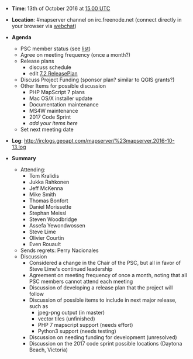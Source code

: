 * **Time**: 13th of October 2016 at [15.00 UTC](http://www.timeanddate.com/worldclock/fixedtime.html?year=2016&month=10&day=13&hour=15&min=0&sec=0%2016.00UTC)
* **Location**: #mapserver channel on irc.freenode.net (connect directly in your browser via [webchat](https://webchat.freenode.net/?channels=mapserver))
* **Agenda**
  * PSC member status (see [list](http://mapserver.org/psc.html))
  * Agree on meeting frequency (once a month?)
  * Release plans 
    * discuss schedule
    * edit [7.2 ReleasePlan](MapServer-7.2-Release-Plan)
  * Discuss Project Funding (sponsor plan? similar to QGIS grants?)
  * Other Items for possible discussion
    * PHP MapScript 7 plans
    * Mac OS/X installer update
    * Documentation maintenance
    * MS4W maintenance
    * 2017 Code Sprint
    * *add your items here*
  * Set next meeting date

* **Log**: http://irclogs.geoapt.com/mapserver/%23mapserver.2016-10-13.log

* **Summary**
  * Attending:
    * Tom Kralidis
    * Jukka Rahkonen
    * Jeff McKenna
    * Mike Smith
    * Thomas Bonfort
    * Daniel Morissette
    * Stephan Meissl
    * Steven Woodbridge
    * Assefa Yewondwossen
    * Steve Lime
    * Olivier Courtin
    * Even Rouault
  * Sends regrets: Perry Nacionales
  * Discussion
    * Considered a change in the Chair of the PSC, but all in favor of Steve Lime's continued leadership
    * Agreement on meeting frequency of once a month, noting that all PSC members cannot attend each meeting
    * Discussion of developing a release plan that the project will follow
    * Discussion of possible items to include in next major release, such as
      * jpeg-png output (in master)
      * vector tiles (unfinished)
      * PHP 7 mapscript support (needs effort)
      * Python3 support (needs testing)
    * Discussion on needing funding for development (unresolved)
    * Discussion on the 2017 code sprint possible locations (Daytona Beach, Victoria)


